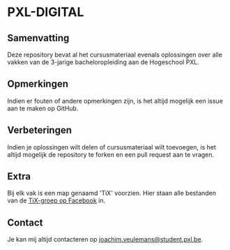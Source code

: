 # PXL-DIGITAL

## Samenvatting
Deze repository bevat al het cursusmateriaal evenals oplossingen over alle vakken van de 3-jarige bacheloropleiding aan de Hogeschool PXL.

## Opmerkingen
Indien er fouten of andere opmerkingen zijn, is het altijd mogelijk een issue aan te maken op GitHub.

## Verbeteringen
Indien je oplossingen wilt delen of cursusmateriaal wilt toevoegen, is het altijd mogelijk de repository te forken en een pull request aan te vragen.

## Extra
Bij elk vak is een map genaamd 'TiX' voorzien. Hier staan alle bestanden van de [TiX-groep op Facebook](https://www.facebook.com/groups/919101731450526/) in.

## Contact
Je kan mij altijd contacteren op joachim.veulemans@student.pxl.be.
